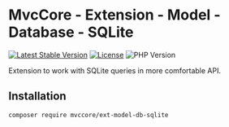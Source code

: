 # MvcCore - Extension - Model - Database - SQLite

[![Latest Stable Version](https://img.shields.io/badge/Stable-v5.1.1-brightgreen.svg?style=plastic)](https://github.com/mvccore/ext-model-db-sqlite/releases)
[![License](https://img.shields.io/badge/License-BSD%203-brightgreen.svg?style=plastic)](https://mvccore.github.io/docs/mvccore/5.0.0/LICENSE.md)
![PHP Version](https://img.shields.io/badge/PHP->=5.4-brightgreen.svg?style=plastic)

Extension to work with SQLite queries in more comfortable API.

## Installation
```shell
composer require mvccore/ext-model-db-sqlite
```